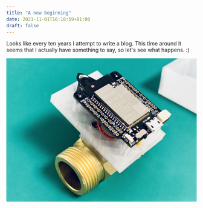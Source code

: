 ```yaml
---
title: "A new beginning"
date: 2021-11-01T16:18:59+01:00
draft: false
---
```


Looks like every ten years I attempt to write a blog. This time around it seems that I actually have something to say, so let's see what happens. :)

![Flow meter](IMG_7649.jpg)
